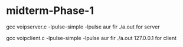 # midterm-Phase-1

gcc voipserver.c -lpulse-simple -lpulse aur fir ./a.out
for server


gcc voipclient.c -lpulse-simple -lpulse aur fir ./a.out 127.0.0.1
for client
